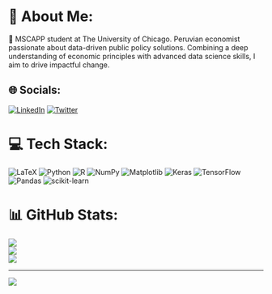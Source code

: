# 💫 About Me:
🌟 MSCAPP student at The University of Chicago. Peruvian economist passionate about data-driven public policy solutions. Combining a deep understanding of economic principles with advanced data science skills, I aim to drive impactful change.<br>


## 🌐 Socials:
[![LinkedIn](https://img.shields.io/badge/LinkedIn-%230077B5.svg?logo=linkedin&logoColor=white)](https://linkedin.com/in/cesar-nunez-huaman) [![Twitter](https://img.shields.io/badge/Twitter-%231DA1F2.svg?logo=Twitter&logoColor=white)](https://twitter.com/cesarnunezh) 

# 💻 Tech Stack:
![LaTeX](https://img.shields.io/badge/latex-%23008080.svg?style=flat&logo=latex&logoColor=white) ![Python](https://img.shields.io/badge/python-3670A0?style=flat&logo=python&logoColor=ffdd54) ![R](https://img.shields.io/badge/r-%23276DC3.svg?style=flat&logo=r&logoColor=white) ![NumPy](https://img.shields.io/badge/numpy-%23013243.svg?style=flat&logo=numpy&logoColor=white) ![Matplotlib](https://img.shields.io/badge/Matplotlib-%23ffffff.svg?style=flat&logo=Matplotlib&logoColor=black) ![Keras](https://img.shields.io/badge/Keras-%23D00000.svg?style=flat&logo=Keras&logoColor=white) ![TensorFlow](https://img.shields.io/badge/TensorFlow-%23FF6F00.svg?style=flat&logo=TensorFlow&logoColor=white) ![Pandas](https://img.shields.io/badge/pandas-%23150458.svg?style=flat&logo=pandas&logoColor=white) ![scikit-learn](https://img.shields.io/badge/scikit--learn-%23F7931E.svg?style=flat&logo=scikit-learn&logoColor=white)
# 📊 GitHub Stats:
![](https://github-readme-stats.vercel.app/api?username=cesarnunezh&theme=dark&hide_border=true&include_all_commits=true&count_private=true)<br/>
![](https://github-readme-streak-stats.herokuapp.com/?user=cesarnunezh&theme=dark&hide_border=true)<br/>
![](https://github-readme-stats.vercel.app/api/top-langs/?username=cesarnunezh&theme=dark&hide_border=true&include_all_commits=true&count_private=true&layout=compact)

---
[![](https://visitcount.itsvg.in/api?id=cesarnunezh&icon=0&color=0)](https://visitcount.itsvg.in)
